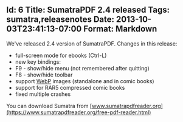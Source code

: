 Id: 6
Title: SumatraPDF 2.4 released
Tags: sumatra,releasenotes
Date: 2013-10-03T23:41:13-07:00
Format: Markdown
--------------
We've released 2.4 version of SumatraPDF. Changes in this release:

* full-screen mode for ebooks (Ctrl-L)
* new key bindings:
 * F9 - show/hide menu (not remembered after quitting)
 * F8 - show/hide toolbar
* support [WebP](https://developers.google.com/speed/webp/ "WebP") images (standalone and in comic books)
* support for RAR5 compressed comic books
* fixed multiple crashes

You can download Sumatra from [www.sumatrapdfreader.org](https://www.sumatrapdfreader.org/free-pdf-reader.html)

